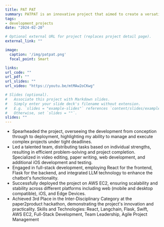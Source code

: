 ```yaml
---
title: PAT PAT
summary: PATPAT is an innovative project that aimed to create a versatile chatbot capable of operating across web, iOS, and Edge Devices. Initiated as a vision to overcome the limitations of early LLM technologies, the project combined React, Langchain, Flask, and Swift to build a comprehensive solution for real-time interaction and automation.
tags:
- development_projects
date: "2024-02-20"

# Optional external URL for project (replaces project detail page).
external_link: ""

image:
  caption: '/img/patpat.png'
  focal_point: Smart

links:
url_code: ""
url_pdf: ""
url_slides: ""
url_video: "https://youtu.be/mtMAw2oCKwg"

# Slides (optional).
#   Associate this project with Markdown slides.
#   Simply enter your slide deck's filename without extension.
#   E.g. `slides = "example-slides"` references `content/slides/example-slides.md`.
#   Otherwise, set `slides = ""`.
slides: ""
---
```

- Spearheaded the project, overseeing the development from conception through to deployment, highlighting my ability to manage and execute complex projects under tight deadlines.
- Led a talented team, distributing tasks based on individual strengths, resulting in efficient problem-solving and project completion. Specialized in video editing, paper writing, web development, and additional iOS development and testing.
- Engaged in full-stack development, employing React for the frontend, Flask for the backend, and integrated LLM technology to enhance the chatbot's functionality.
- Successfully deployed the project on AWS EC2, ensuring scalability and stability across different platforms including web (mobile and desktop compatible), iOS, and Edge Devices.
- Achieved 3rd Place in the Inter-Disciplinary Category at the paper2product hackathon, demonstrating the project's innovation and practicality.
Skills and Technologies: React, Langchain, Flask, Swift, AWS EC2, Full-Stack Development, Team Leadership, Agile Project Management
